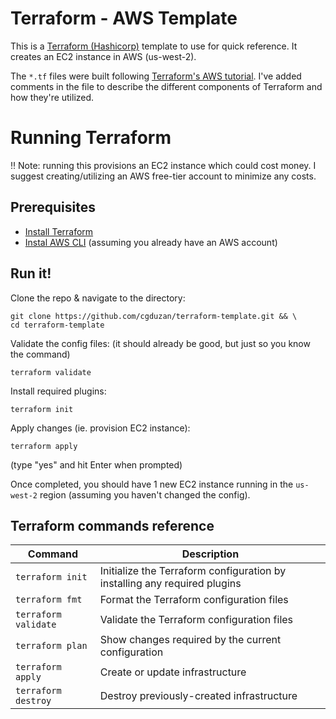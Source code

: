 # Terraform - AWS Template
This is a [Terraform (Hashicorp)](https://developer.hashicorp.com/terraform) template to use for quick reference. It creates an EC2 instance in AWS (us-west-2).

The `*.tf` files were built following [Terraform's AWS tutorial](https://developer.hashicorp.com/terraform/tutorials/aws-get-started). I've added comments in the file to describe the different components of Terraform and how they're utilized.

# Running Terraform
‼️ Note: running this provisions an EC2 instance which could cost money. I suggest creating/utilizing an AWS free-tier account to minimize any costs.

## Prerequisites
- [Install Terraform](https://developer.hashicorp.com/terraform/tutorials/aws-get-started/install-cli)
- [Instal AWS CLI](https://docs.aws.amazon.com/cli/latest/userguide/getting-started-install.html) (assuming you already have an AWS account)

## Run it!
Clone the repo & navigate to the directory:
```
git clone https://github.com/cgduzan/terraform-template.git && \
cd terraform-template
```
Validate the config files: (it should already be good, but just so you know the command)
```
terraform validate
```
Install required plugins:
```
terraform init
```
Apply changes (ie. provision EC2 instance):
```
terraform apply
```
(type "yes" and hit Enter when prompted)

Once completed, you should have 1 new EC2 instance running in the `us-west-2` region (assuming you haven't changed the config).

## Terraform commands reference

| Command | Description |
| --- | --- |
| `terraform init` | Initialize the Terraform configuration by installing any required plugins |
| `terraform fmt` | Format the Terraform configuration files |
| `terraform validate` | Validate the Terraform configuration files |
| `terraform plan` | Show changes required by the current configuration |
| `terraform apply` | Create or update infrastructure |
| `terraform destroy` | Destroy previously-created infrastructure |
